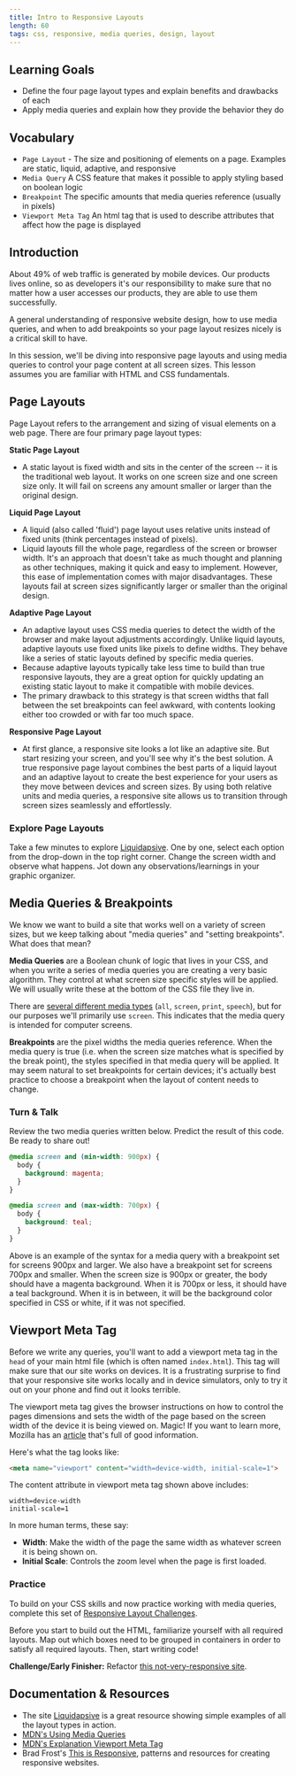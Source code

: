 ```yaml
---
title: Intro to Responsive Layouts
length: 60
tags: css, responsive, media queries, design, layout
---
```


## Learning Goals

- Define the four page layout types and explain benefits and drawbacks of each
- Apply media queries and explain how they provide the behavior they do

## Vocabulary

- `Page Layout` - The size and positioning of elements on a page. Examples are static, liquid, adaptive, and responsive
- `Media Query` A CSS feature that makes it possible to apply styling based on boolean logic
- `Breakpoint` The specific amounts that media queries reference (usually in pixels)
- `Viewport Meta Tag` An html tag that is used to describe attributes that affect how the page is displayed

## Introduction

About 49% of web traffic is generated by mobile devices. Our products lives online, so as developers it's our responsibility to make sure that no matter how a user accesses our products, they are able to use them successfully.

A general understanding of responsive website design, how to use media queries, and when to add breakpoints so your page layout resizes nicely is a critical skill to have.

In this session, we'll be diving into responsive page layouts and using media queries to control your page content at all screen sizes. This lesson assumes you are familiar with HTML and CSS fundamentals.

## Page Layouts

Page Layout refers to the arrangement and sizing of visual elements on a web page. There are four primary page layout types:

**Static Page Layout**

* A static layout is fixed width and sits in the center of the screen -- it is the traditional web layout. It works on one screen size and one screen size only. It will fail on screens any amount smaller or larger than the original design.

**Liquid Page Layout**

* A liquid (also called 'fluid') page layout uses relative units instead of fixed units (think percentages instead of pixels).
* Liquid layouts fill the whole page, regardless of the screen or browser width. It's an approach that doesn't take as much thought and planning as other techniques, making it quick and easy to implement. However, this ease of implementation comes with major disadvantages. These layouts fail at screen sizes significantly larger or smaller than the original design.

**Adaptive Page Layout**

* An adaptive layout uses CSS media queries to detect the width of the browser and make layout adjustments accordingly. Unlike liquid layouts, adaptive layouts use fixed units like pixels to define widths. They behave like a series of static layouts defined by specific media queries.
* Because adaptive layouts typically take less time to build than true responsive layouts, they are a great option for quickly updating an existing static layout to make it compatible with mobile devices.
* The primary drawback to this strategy is that screen widths that fall between the set breakpoints can feel awkward, with contents looking either too crowded or with far too much space.

**Responsive Page Layout**

* At first glance, a responsive site looks a lot like an adaptive site. But start resizing your screen, and you'll see why it's the best solution. A true responsive page layout combines the best parts of a liquid layout and an adaptive layout to create the best experience for your users as they move between devices and screen sizes. By using both relative units and media queries, a responsive site allows us to transition through screen sizes seamlessly and effortlessly.

<div class="turn-and-talk">
  <h3>Explore Page Layouts</h3>
  <p>Take a few minutes to explore <a target="blank" href="http://www.liquidapsive.com/">Liquidapsive</a>. One by one, select each option from the drop-down in the top right corner. Change the screen width and observe what happens. Jot down any observations/learnings in your graphic organizer.</p>
</div>

## Media Queries & Breakpoints

We know we want to build a site that works well on a variety of screen sizes, but we keep talking about "media queries" and "setting breakpoints". What does that mean?

**Media Queries** are a Boolean chunk of logic that lives in your CSS, and when you write a series of media queries you are creating a very basic algorithm. They control at what screen size specific styles will be applied. We will usually write these at the bottom of the CSS file they live in.

There are [several different media types](https://developer.mozilla.org/en-US/docs/Web/CSS/@media) (`all`, `screen`, `print`, `speech`), but for our purposes we'll primarily use `screen`. This indicates that the media query is intended for computer screens.

**Breakpoints** are the pixel widths the media queries reference. When the media query is true (i.e. when the screen size matches what is specified by the break point), the styles specified in that media query will be applied. It may seem natural to set breakpoints for certain devices; it's actually best practice to choose a breakpoint when the layout of content needs to change.

<div class="turn-and-talk">
  <h3>Turn & Talk</h3>
  <p>Review the two media queries written below. Predict the result of this code. Be ready to share out!</p>
</div>

```css
@media screen and (min-width: 900px) {
  body {
    background: magenta;
  }
}

@media screen and (max-width: 700px) {
  body {
    background: teal;
  }
}
```

Above is an example of the syntax for a media query with a breakpoint set for screens 900px and larger. We also have a breakpoint set for screens 700px and smaller. When the screen size is 900px or greater, the body should have a magenta background. When it is 700px or less, it should have a teal background. When it is in between, it will be the background color specified in CSS or white, if it was not specified.

## Viewport Meta Tag

Before we write any queries, you'll want to add a viewport meta tag in the `head` of your main html file (which is often named `index.html`). This tag will make sure that our site works on devices. It is a frustrating surprise to find that your responsive site works locally and in device simulators, only to try it out on your phone and find out it looks terrible.

The viewport meta tag gives the browser instructions on how to control the pages dimensions and sets the width of the page based on the screen width of the device it is being viewed on. Magic! If you want to learn more, Mozilla has an [article](https://developer.mozilla.org/en-US/docs/Mozilla/Mobile/Viewport_meta_tag) that's full of good information.

Here's what the tag looks like:

```html
<meta name="viewport" content="width=device-width, initial-scale=1">
```
The content attribute in viewport meta tag shown above includes:

```
width=device-width
initial-scale=1
```

In more human terms, these say:

* __Width__: Make the width of the page the same width as whatever screen it is being shown on.
* __Initial Scale__: Controls the zoom level when the page is first loaded.

<div class="turn-and-talk">
  <h3>Practice</h3>
  <p>To build on your CSS skills and now practice working with media queries, complete this set of <a href="https://github.com/turingschool-examples/responsive-layout-challenges">Responsive Layout Challenges</a>.</p>
  <p>Before you start to build out the HTML, familiarize yourself with all required layouts. Map out which boxes need to be grouped in containers in order to satisfy all required layouts. Then, start writing code!</p>
  <p><strong>Challenge/Early Finisher:</strong> Refactor <a href="https://github.com/turingschool-examples/responsive-rescue">this not-very-responsive site</a>.</p>
</div>

## Documentation & Resources

* The site [Liquidapsive](http://www.liquidapsive.com/) is a great resource showing simple examples of all the layout types in action.
* [MDN's Using Media Queries](https://developer.mozilla.org/en-US/docs/Web/CSS/Media_Queries/Using_media_queries)
* [MDN's Explanation Viewport Meta Tag](https://developer.mozilla.org/en-US/docs/Mozilla/Mobile/Viewport_meta_tag)
* Brad Frost's [This is Responsive](http://bradfrost.github.io/this-is-responsive/), patterns and resources for creating responsive websites.
